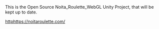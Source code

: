 This is the Open Source Noita_Roulette_WebGL Unity Project, that will be kept up to date.

[http](https://noitaroulette.com/)https://noitaroulette.com/
